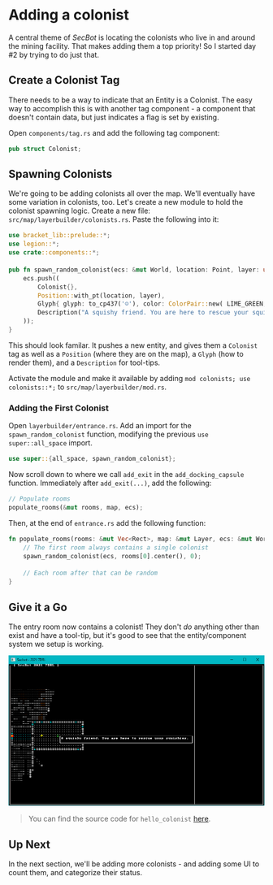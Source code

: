 # Adding a colonist

A central theme of *SecBot* is locating the colonists who live in and around the mining facility. That makes adding them a top priority! So I started day #2 by trying to do just that.

## Create a Colonist Tag

There needs to be a way to indicate that an Entity is a Colonist. The easy way to accomplish this is with another tag component - a component that doesn't contain data, but just indicates a flag is set by existing.

Open `components/tag.rs` and add the following tag component:

~~~rust
pub struct Colonist;
~~~

## Spawning Colonists

We're going to be adding colonists all over the map. We'll eventually have some variation in colonists, too. Let's create a new module to hold the colonist spawning logic. Create a new file: `src/map/layerbuilder/colonists.rs`. Paste the following into it:

~~~rust
use bracket_lib::prelude::*;
use legion::*;
use crate::components::*;

pub fn spawn_random_colonist(ecs: &mut World, location: Point, layer: u32) {
    ecs.push((
        Colonist{},
        Position::with_pt(location, layer),
        Glyph{ glyph: to_cp437('☺'), color: ColorPair::new( LIME_GREEN, BLACK ) },
        Description("A squishy friend. You are here to rescue your squishies.".to_string())
    ));
}
~~~

This should look familar. It pushes a new entity, and gives them a `Colonist` tag as well as a `Position` (where they are on the map), a `Glyph` (how to render them), and a `Description` for tool-tips.

Activate the module and make it available by adding `mod colonists; use colonists::*;` to `src/map/layerbuilder/mod.rs`.

### Adding the First Colonist

Open `layerbuilder/entrance.rs`. Add an import for the `spawn_random_colonist` function, modifying the previous `use super::all_space` import.

~~~rust
use super::{all_space, spawn_random_colonist};
~~~

Now scroll down to where we call `add_exit` in the `add_docking_capsule` function. Immediately after `add_exit(...)`, add the following:

~~~rust
// Populate rooms
populate_rooms(&mut rooms, map, ecs);
~~~

Then, at the end of `entrance.rs` add the following function:

~~~rust
fn populate_rooms(rooms: &mut Vec<Rect>, map: &mut Layer, ecs: &mut World) {
    // The first room always contains a single colonist
    spawn_random_colonist(ecs, rooms[0].center(), 0);

    // Each room after that can be random
}
~~~

## Give it a Go

The entry room now contains a colonist! They don't *do* anything other than exist and have a tool-tip, but it's good to see that the entity/component system we setup is working.

![](./hello_colonist.jpg)

> You can find the source code for `hello_colonist` [here](https://github.com/thebracket/secbot-2021-7drl/tree/tutorial/tutorial/hello_colonist/).

## Up Next

In the next section, we'll be adding more colonists - and adding some UI to count them, and categorize their status.
